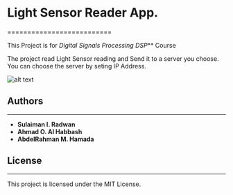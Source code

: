 # Light Sensor Reader App.
==========================

This Project is for _Digital Signals Processing_ _DSP_** Course 

The project read Light Sensor reading and Send it to a server you choose. You can choose the server by seting IP Address.

![alt text](https://drive.google.com/drive/folders/1zlMf-TSOQoU6Na90kVu572SvE7nOM-qZ "Light Sensor App")

## Authors
-----------

* **Sulaiman I. Radwan**
* **Ahmad O. Al Habbash**
* **AbdelRahman M. Hamada**

## License
-----------
This project is licensed under the MIT License.
